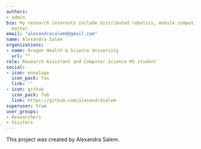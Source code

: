 ```yaml
---
authors:
- admin
bio: My research interests include distributed robotics, mobile computing and programmable
  matter.
email: "alexandrasalem8@gmail.com"
name: Alexandra Salem
organizations:
- name: Oregon Health & Science University
  url: ""
role: Research Assistant and Computer Science MS student
social:
- icon: envelope
  icon_pack: fas
  link: ''
- icon: github
  icon_pack: fab
  link: https://github.com/alexandrasalem
superuser: true
user_groups:
- Researchers
- Visitors
---
```


This project was created by Alexandra Salem.

